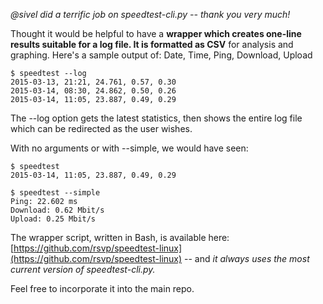 *@sivel did a terrific job on speedtest-cli.py -- thank you very much!*

Thought it would be helpful to have a **wrapper which creates one-line results suitable for a log file. It is formatted as CSV** for analysis and graphing. Here's a sample output of: Date, Time, Ping, Download, Upload

```
$ speedtest --log
2015-03-13, 21:21, 24.761, 0.57, 0.30
2015-03-14, 08:30, 24.862, 0.50, 0.26
2015-03-14, 11:05, 23.887, 0.49, 0.29
```

The --log option gets the latest statistics, then shows the entire log file which can be redirected as the user wishes.

With no arguments or with --simple, we would have seen:

```
$ speedtest
2015-03-14, 11:05, 23.887, 0.49, 0.29

$ speedtest --simple 
Ping: 22.602 ms
Download: 0.62 Mbit/s
Upload: 0.25 Mbit/s
```

The wrapper script, written in Bash, is available here: [https://github.com/rsvp/speedtest-linux](https://github.com/rsvp/speedtest-linux) -- and *it always uses the most current version of speedtest-cli.py.*

Feel free to incorporate it into the main repo.

